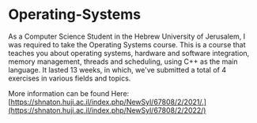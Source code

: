 # Operating-Systems

As a Computer Science Student in the Hebrew University of Jerusalem, I was required to take the Operating Systems course.
This is a course that teaches you about operating systems, hardware and software integration, memory management, threads and scheduling, using C++ as the main language.
It lasted 13 weeks, in which, we've submitted a total of 4 exercises in various fields and topics.

More information can be found Here: [https://shnaton.huji.ac.il/index.php/NewSyl/67808/2/2021/.](https://shnaton.huji.ac.il/index.php/NewSyl/67808/2/2022/)
